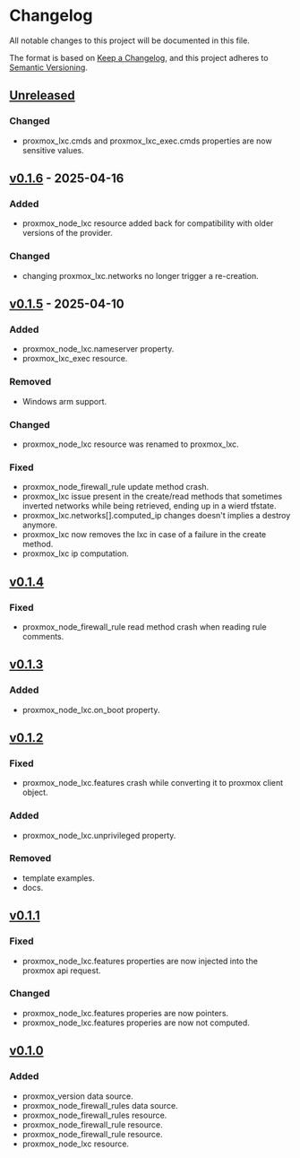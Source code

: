 # Changelog

All notable changes to this project will be documented in this file.

The format is based on [Keep a Changelog](https://keepachangelog.com/en/1.1.0/),
and this project adheres to [Semantic Versioning](https://semver.org/spec/v2.0.0.html).

## [Unreleased]
### Changed
- proxmox_lxc.cmds and proxmox_lxc_exec.cmds properties are now sensitive values.

## [v0.1.6] - 2025-04-16
### Added
- proxmox_node_lxc resource added back for compatibility with older versions of the provider.

### Changed
- changing proxmox_lxc.networks no longer trigger a re-creation.

## [v0.1.5] - 2025-04-10
### Added
- proxmox_node_lxc.nameserver property.
- proxmox_lxc_exec resource.

### Removed
- Windows arm support.

### Changed
- proxmox_node_lxc resource was renamed to proxmox_lxc.

### Fixed
- proxmox_node_firewall_rule update method crash.
- proxmox_lxc issue present in the create/read methods that sometimes inverted networks while being retrieved, ending up in a wierd tfstate.
- proxmox_lxc.networks[].computed_ip changes doesn't implies a destroy anymore.
- proxmox_lxc now removes the lxc in case of a failure in the create method.
- proxmox_lxc ip computation.

## [v0.1.4]
### Fixed
- proxmox_node_firewall_rule read method crash when reading rule comments.

## [v0.1.3]
### Added
- proxmox_node_lxc.on_boot property.

## [v0.1.2]
### Fixed
- proxmox_node_lxc.features crash while converting it to proxmox client object.

### Added
- proxmox_node_lxc.unprivileged property.

### Removed
- template examples.
- docs.

## [v0.1.1]
### Fixed
- proxmox_node_lxc.features properties are now injected into the proxmox api request.

### Changed
- proxmox_node_lxc.features properies are now pointers.
- proxmox_node_lxc.features properies are now not computed.

## [v0.1.0]
### Added
- proxmox_version data source.
- proxmox_node_firewall_rules data source. 
- proxmox_node_firewall_rules resource. 
- proxmox_node_firewall_rule resource. 
- proxmox_node_firewall_rule resource. 
- proxmox_node_lxc resource.

[unreleased]: https://github.com/iolave/terraform-provider-proxmox/compare/v0.1.6...master
[v0.1.6]: https://github.com/iolave/terraform-provider-proxmox/releases/tag/v0.1.6
[v0.1.5]: https://github.com/iolave/terraform-provider-proxmox/releases/tag/v0.1.5
[v0.1.4]: https://github.com/iolave/terraform-provider-proxmox/releases/tag/v0.1.4
[v0.1.3]: https://github.com/iolave/terraform-provider-proxmox/releases/tag/v0.1.3
[v0.1.2]: https://github.com/iolave/terraform-provider-proxmox/releases/tag/v0.1.2
[v0.1.1]: https://github.com/iolave/terraform-provider-proxmox/releases/tag/v0.1.1
[v0.1.0]: https://github.com/iolave/terraform-provider-proxmox/releases/tag/v0.1.0
